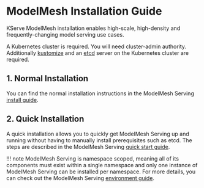 # ModelMesh Installation Guide
KServe ModelMesh installation enables high-scale, high-density and frequently-changing model serving use cases.

A Kubernetes cluster is required. You will need cluster-admin authority. Additionally [kustomize](https://kubectl.docs.kubernetes.io/installation/kustomize/) and an [etcd](https://etcd.io/) server on the Kubernetes cluster are required.

## 1. Normal Installation
You can find the normal installation instructions in the ModelMesh Serving [install guide](https://github.com/kserve/modelmesh-serving/blob/main/docs/install/install-script.md).

## 2. Quick Installation
A quick installation allows you to quickly get ModelMesh Serving up and running without having to manually install prerequisites such as etcd. The steps are described in the ModelMesh Serving [quick start guide](https://github.com/kserve/modelmesh-serving/blob/main/docs/README.md).

!!! note
    ModelMesh Serving is namespace scoped, meaning all of its components must exist within a single namespace and only one instance of ModelMesh Serving can be installed per namespace. For more details, you can check out the ModelMesh Serving [environment guide](https://github.com/kserve/modelmesh-serving/blob/main/docs/install/environment.md).
